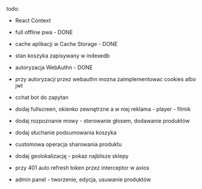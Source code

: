 todo:
- React Context
- full offline pwa - DONE
- cache aplikacji w Cache Storage - DONE
- stan koszyka zapisywany w indexedb
- autoryzacja WebAuthn - DONE
- przy autoryzacji przez webauthn mozna zaimplementowac cookies albo jwt
- cchat bot do zapytan
- dodaj fullscreen, okienko zewnętrzne a w niej reklama - player - filmik
- dodaj rozpoznanie mowy - sterowanie głosem, dodawanie produktów
- dodaj słuchanie podsumowania koszyka
- customowa operacja sharowania produktu
- dodaj geolokalizację - pokaz najblisze sklepy
- przy 401 auto refresh token przez interceptor w axios

- admin panel - tworzenie, edycja, usuwanie produktów